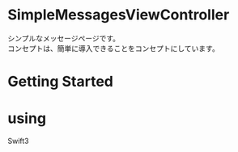 # SimpleMessagesViewController
シンプルなメッセージページです。  
コンセプトは、簡単に導入できることをコンセプトにしています。  

# Getting Started


# using
Swift3  
